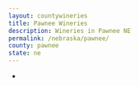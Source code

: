 ```yaml
---
layout: countywineries
title: Pawnee Wineries
description: Wineries in Pawnee NE
permalink: /nebraska/pawnee/
county: pawnee
state: ne
---
```

-
